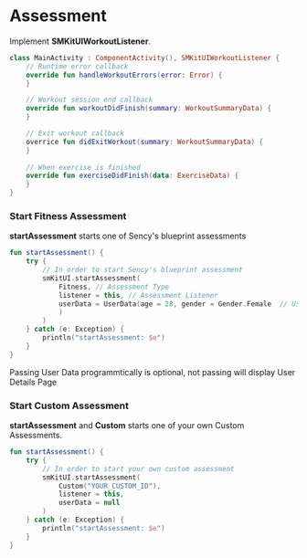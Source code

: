 # Assessment

Implement **SMKitUIWorkoutListener**.
```Kotlin
class MainActivity : ComponentActivity(), SMKitUIWorkoutListener {
    // Runtime error callback
    override fun handleWorkoutErrors(error: Error) {
    }

    // Workout session end callback
    override fun workoutDidFinish(summary: WorkoutSummaryData) {
    }

    // Exit workout callback
    overrice fun didExitWorkout(summary: WorkoutSummaryData) {
    }
    
    // When exercise is finished
    override fun exerciseDidFinish(data: ExerciseData) {
    }
}
```

### Start Fitness Assessment
**startAssessment** starts one of Sency's blueprint assessments
```Kotlin
fun startAssessment() {
    try {
        // In order to start Sency's blueprint assessment
        smKitUI.startAssessment(
            Fitness, // Assessment Type
            listener = this, // Assessment Listener
            userData = UserData(age = 28, gender = Gender.Female  // User Data Optional
            ) 
        )
    } catch (e: Exception) {
        println("startAssessment: $e")
    }
}
```
Passing User Data programmtically is optional, not passing will display User Details Page 

### Start Custom Assessment
**startAssessment** and **Custom** starts one of your own Custom Assessments.
```Kotlin
fun startAssessment() {
    try {
        // In order to start your own custom assessment
        smKitUI.startAssessment(
            Custom("YOUR_CUSTOM_ID"), 
            listener = this, 
            userData = null
        )
    } catch (e: Exception) {
        println("startAssessment: $e")
    }
}
```
